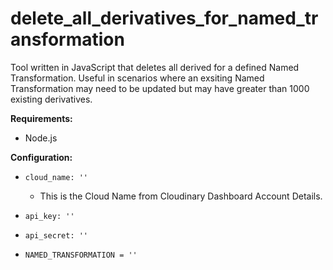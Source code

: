 # delete_all_derivatives_for_named_transformation

Tool written in JavaScript that deletes all derived for a defined Named Transformation. Useful in scenarios where an exsiting Named Transformation may need to be updated but may have greater than 1000 existing derivatives.

**Requirements:**
- Node.js


**Configuration:**
- `cloud_name: ''`
  - This is the Cloud Name from Cloudinary Dashboard Account Details.
- `api_key: ''`
- `api_secret: ''`

- `NAMED_TRANSFORMATION = ''`
